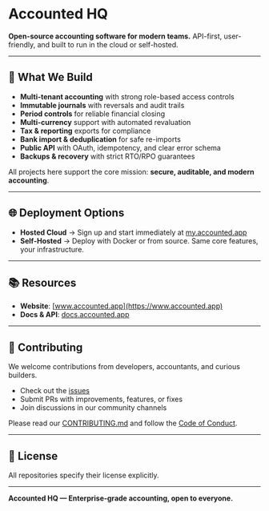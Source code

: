 # Accounted HQ

**Open-source accounting software for modern teams.**
API-first, user-friendly, and built to run in the cloud or self-hosted.

---

## 🚀 What We Build
- **Multi-tenant accounting** with strong role-based access controls
- **Immutable journals** with reversals and audit trails
- **Period controls** for reliable financial closing
- **Multi-currency** support with automated revaluation
- **Tax & reporting** exports for compliance
- **Bank import & deduplication** for safe re-imports
- **Public API** with OAuth, idempotency, and clear error schema
- **Backups & recovery** with strict RTO/RPO guarantees

All projects here support the core mission: **secure, auditable, and modern accounting**.

---

## 🌐 Deployment Options
- **Hosted Cloud** → Sign up and start immediately at [my.accounted.app](https://my.accounted.app)
- **Self-Hosted** → Deploy with Docker or from source. Same core features, your infrastructure.

---

## 📚 Resources
- **Website**: [www.accounted.app](https://www.accounted.app)
- **Docs & API**: [docs.accounted.app](https://docs.accounted.app)

---

## 🤝 Contributing
We welcome contributions from developers, accountants, and curious builders.
- Check out the [issues](https://github.com/accounted-hq)
- Submit PRs with improvements, features, or fixes
- Join discussions in our community channels

Please read our [CONTRIBUTING.md](./CONTRIBUTING.md) and follow the [Code of Conduct](./CODE_OF_CONDUCT.md).

---

## 📄 License
All repositories specify their license explicitly.

---

**Accounted HQ — Enterprise-grade accounting, open to everyone.**
